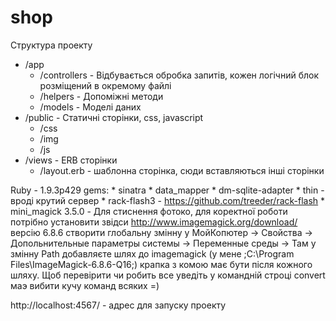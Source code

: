 shop
====

Структура проекту

* /app
	* /controllers - Відбувається обробка запитів, кожен логічний блок розміщений в окремому файлі
	* /helpers - Допоміжні методи
	* /models - Моделі даних
* /public - Статичні сторінки, css, javascript
	* /css
	* /img
	* /js
* /views - ERB сторінки
	* /layout.erb - шаблонна сторінка, сюди вставляються інші сторінки

Ruby - 1.9.3p429
gems:
	* sinatra
	* data_mapper
	* dm-sqlite-adapter
	* thin - вроді крутий сервер
	* rack-flash3 - https://github.com/treeder/rack-flash
	* mini_magick 3.5.0 - Для стиснення фотоко, для коректної роботи потрібно установити звідси http://www.imagemagick.org/download/ версію 6.8.6 створити глобальну змінну у МойКопютер -> Свойства -> Допольнительные параметры системы -> Переменные среды -> Там у змінну Path добавляєте шлях до imagemagick (у мене ;C:\Program Files\ImageMagick-6.8.6-Q16;) крапка з комою має бути після кожного шляху. Щоб перевірити чи робить все уведіть у командній строці convert маэ вибити кучу команд всяких =) 


http://localhost:4567/ - адрес для запуску проекту 

